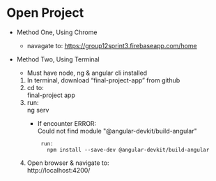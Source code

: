 # Open Project


- Method One, Using Chrome
    - navagate to:
      https://group12sprint3.firebaseapp.com/home
  
- Method Two, Using Terminal
	- Must have node, ng & angular cli installed

  1.	In terminal, download “final-project-app” from github
  2.	cd to:  
      final-project app
  3.	run:  
	    ng serv  
         -	If encounter ERROR:   
           Could not find module "@angular-devkit/build-angular"

		         run:  
			       npm install --save-dev @angular-devkit/build-angular 
				
   4.	Open browser & navigate to:  
		 http://localhost:4200/
